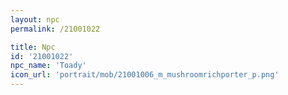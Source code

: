 ```yaml
---
layout: npc
permalink: /21001022

title: Npc
id: '21001022'
npc_name: 'Toady'
icon_url: 'portrait/mob/21001006_m_mushroomrichporter_p.png'
---
```


